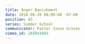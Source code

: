 ```yaml
---
title: Anger Banishment
date: 2018-08-20 00:00:00 -07:00
position: 83
series: Summer School
communicator: Pastor Jason Graves
vimeo_id: 285841683
---
```


